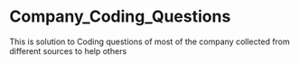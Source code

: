 # Company_Coding_Questions

This is solution to Coding questions of most of the company collected from different sources to help others
